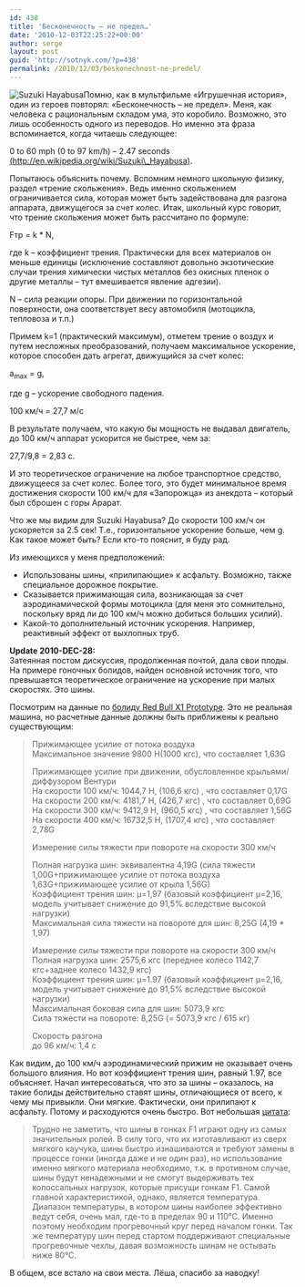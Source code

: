 ```yaml
---
id: 438
title: 'Бесконечность – не предел…'
date: '2010-12-03T22:25:22+00:00'
author: serge
layout: post
guid: 'http://sotnyk.com/?p=438'
permalink: /2010/12/03/beskonechnost-ne-predel/
---
```


![Suzuki Hayabusa](http://localhost/wp-content/uploads/2010/12/2007ModelwitLE.jpg "Suzuki Hayabusa")Помню, как в мультфильме «Игрушечная история», один из героев повторял: «Бесконечность – не предел». Меня, как человека с рациональным складом ума, это коробило. Возможно, это лишь особенность одного из переводов. Но именно эта фраза вспоминается, когда читаешь следующее:

0 to 60 mph (0 to 97 km/h) – 2.47 seconds [(http://en.wikipedia.org/wiki/Suzuki\_Hayabusa)](http://en.wikipedia.org/wiki/Suzuki_Hayabusa).

  
Попытаюсь объяснить почему. Вспомним немного школьную физику, раздел «трение скольжения». Ведь именно скольжением ограничивается сила, которая может быть задействована для разгона аппарата, движущегося за счет колес. Итак, школьный курс говорит, что трение скольжения может быть рассчитано по формуле:

Fтр = k \* N,

где k – коэффициент трения. Практически для всех материалов он меньше единицы (исключение составляют довольно экзотические случаи трения химически чистых металлов без окисных пленок о другие металлы – тут вмешивается явление адгезии).

N – сила реакции опоры. При движении по горизонтальной поверхности, она соответствует весу автомобиля (мотоцикла, тепловоза и т.п.)

Примем k=1 (практический максимум), отметем трение о воздух и путем несложных преобразований, получаем максимальное ускорение, которое способен дать агрегат, движущийся за счет колес:

a<sub>max</sub> = g,

где g – ускорение свободного падения.

100 км/ч = 27,7 м/с

В результате получаем, что какую бы мощность не выдавал двигатель, до 100 км/ч аппарат ускорится не быстрее, чем за:

27,7/9,8 = 2,83 с.

И это теоретическое ограничение на любое транспортное средство, движущееся за счет колес. Более того, это будет минимальное время достижения скорости 100 км/ч для «Запорожца» из анекдота – который был сброшен с горы Арарат.

Что же мы видим для Suzuki Hayabusa? До скорости 100 км/ч он ускоряется за 2.5 сек! Т.е., горизонтальное ускорение больше, чем g. Как такое может быть? Если кто-то пояснит, я буду рад.

Из имеющихся у меня предположений:

- Использованы шины, «прилипающие» к асфальту. Возможно, также специальное дорожное покрытие.
- Сказывается прижимающая сила, возникающая за счет аэродинамической формы мотоцикла (для меня это сомнительно, поскольку вряд ли до 100 км/ч можно добиться больших усилий).
- Какой-то дополнительный источник ускорения. Например, реактивный эффект от выхлопных труб.

**Update 2010-DEC-28:**  
Затеянная постом дискуссия, продолженная почтой, дала свои плоды. На примере гоночных болидов, найден основной источник того, что превышается теоретическое ограничение на ускорение при малых скоростях. Это шины.

Посмотрим на данные по [болиду Red Bull X1 Prototype](http://www.cardesign.ru/articles/projects/2010/10/29/4292/). Это не реальная машина, но расчетные данные должны быть приближены к реально существующим:

> Прижимающее усилие от потока воздуха  
> Максимальное значение 9800 Н(1000 кгс), что составляет 1,63G
> 
> Прижимающее усилие при движении, обусловленное крыльями/диффузором Вентури  
> На скорости 100 км/ч: 1044,7 Н, (106,6 кгс) , что составляет 0,17G  
> На скорости 200 км/ч: 4181,7 Н, (426,7 кгс) , что составляет 0,69G  
> На скорости 300 км/ч: 9412,9 Н, (960,5 кгс) , что составляет 1,56G  
> На скорости 400 км/ч: 16732,5 Н, (1707,4 кгс) , что составляет 2,78G
> 
> Измерение силы тяжести при повороте на скорости 300 км/ч
> 
> Полная нагрузка шин: эквивалентна 4,19G (сила тяжести 1,00G+прижимающее усилие от потока воздуха 1,63G+прижимающее усилие от крыла 1,56G)  
> Коэффициент трения шин: μ=1,97 (базовый коэффициент μ=2,16, модель учитывает снижение до 91,5% вследствие высокой нагрузки)  
> Максимальная сила тяжести на повороте для шин: 8,25G (4,19 \* 1,97)
> 
> Измерение силы тяжести при повороте на скорости 300 км/ч  
> Полная нагрузка шин: 2575,6 кгс (переднее колесо 1142,7 кгс+заднее колесо 1432,9 кгс)  
> Коэффициент трения шин: μ=1.97 (базовый коэффициент μ=2,16, модель учитывает снижение до 91,5% вследствие высокой нагрузки)  
> Максимальная боковая сила для шин: 5073,9 кгс  
> Сила тяжести на повороте: 8,25G (= 5073,9 кгс / 615 кг)
> 
> Скорость разгона  
> до 96 км/ч: 1,4 с

Как видим, до 100 км/ч аэродинамический прижим не оказывает очень большого влияния. Но вот коэффициент трения шин, равный 1.97, все объясняет. Начал интересоваться, что это за шины – оказалось, на такие болиды действительно ставят шины, отличающиеся от всего, к чему мы привыкли. Они мягкие. Фактически, они прилипают к асфальту. Потому и расходуются очень быстро. Вот небольшая [цитата](http://www.newlink.ru/sr/tuning/f-1/f1-a8.htm):

> Трудно не заметить, что шины в гонках F1 играют одну из самых значительных ролей. В силу того, что их изготавливают из сверх мягкого каучука, шины быстро изнашиваются и требуют замены в процессе гонки (иногда даже и не один раз), но использование именно мягкого материала необходимо, т.к. в противном случае, шины будут ненадежными и не смогут выдерживать тех колоссальных нагрузок, которые присущи гонкам F1. Самой главной характеристикой, однако, является температура. Диапазон температуры, в котором шины наиболее эффективно ведут себя, очень мал, где-то в пределах 90 и 110°С. Именно поэтому необходим прогревочный круг перед началом гонки. Так же температуру шин перед стартом поддерживают специальные прогревочные чехлы, давая возможность шинам не остывать ниже 80°С.

В общем, все встало на свои места. Лёша, спасибо за наводку!